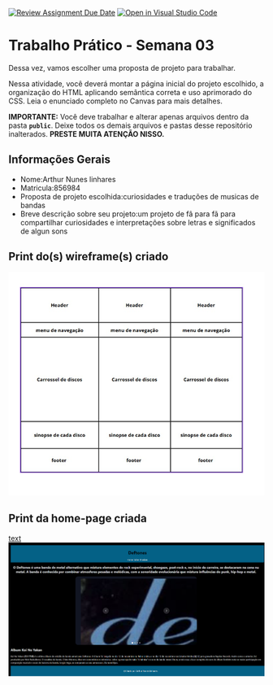 [![Review Assignment Due Date](https://classroom.github.com/assets/deadline-readme-button-22041afd0340ce965d47ae6ef1cefeee28c7c493a6346c4f15d667ab976d596c.svg)](https://classroom.github.com/a/vecUq_Cz)
[![Open in Visual Studio Code](https://classroom.github.com/assets/open-in-vscode-2e0aaae1b6195c2367325f4f02e2d04e9abb55f0b24a779b69b11b9e10269abc.svg)](https://classroom.github.com/online_ide?assignment_repo_id=20141109&assignment_repo_type=AssignmentRepo)
# Trabalho Prático - Semana 03

Dessa vez, vamos escolher uma proposta de projeto para trabalhar.

Nessa atividade, você deverá montar a página inicial do projeto escolhido, a organização do HTML aplicando semântica correta e uso aprimorado do CSS. Leia o enunciado completo no Canvas para mais detalhes.

**IMPORTANTE:** Você deve trabalhar e alterar apenas arquivos dentro da pasta **`public`**. Deixe todos os demais arquivos e pastas desse repositório inalterados. **PRESTE MUITA ATENÇÃO NISSO.**

## Informações Gerais

- Nome:Arthur Nunes linhares
- Matricula:856984
- Proposta de projeto escolhida:curiosidades e traduções de musicas de bandas 
- Breve descrição sobre seu projeto:um projeto de fâ para fã para compartilhar curiosidades e interpretações sobre letras e significados de algun sons


## Print do(s) wireframe(s) criado

![alt text](<public/imagens/WhatsApp Image 2025-08-30 at 18.18.19.jpeg>)


## Print da home-page criada

[text](README.md) ![text](public/imagens/image.png)
